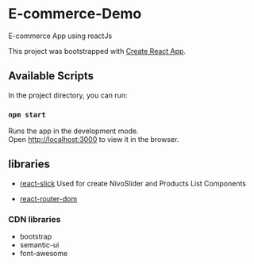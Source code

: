 # E-commerce-Demo
E-commerce App using reactJs

This project was bootstrapped with [Create React App](https://github.com/facebook/create-react-app).

## Available Scripts

In the project directory, you can run:

### `npm start`

Runs the app in the development mode.<br />
Open [http://localhost:3000](http://localhost:3000) to view it in the browser.

## libraries
* [react-slick](https://www.npmjs.com/package/react-slick)
  Used for create NivoSlider and Products List Components
  
* [react-router-dom](https://www.npmjs.com/package/react-router-dom)

### CDN libraries
* bootstrap
* semantic-ui
* font-awesome

